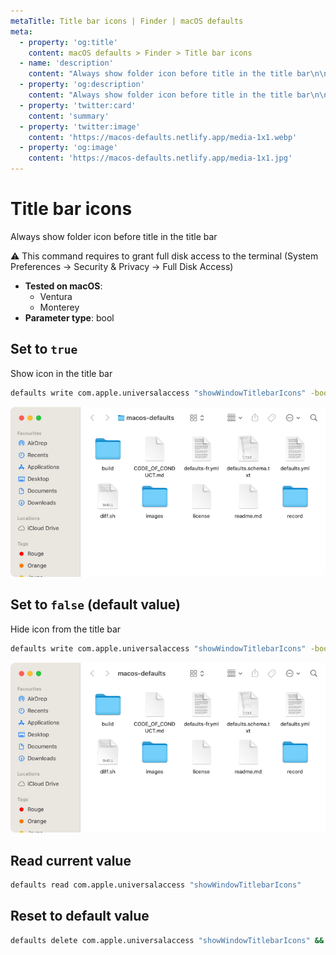 ```yaml
---
metaTitle: Title bar icons | Finder | macOS defaults
meta:
  - property: 'og:title'
    content: macOS defaults > Finder > Title bar icons
  - name: 'description'
    content: "Always show folder icon before title in the title bar\n\n⚠️ This command requires to grant full disk access to the terminal\n(System Preferences → Security & Privacy → Full Disk Access)\n"
  - property: 'og:description'
    content: "Always show folder icon before title in the title bar\n\n⚠️ This command requires to grant full disk access to the terminal\n(System Preferences → Security & Privacy → Full Disk Access)\n"
  - property: 'twitter:card'
    content: 'summary'
  - property: 'twitter:image'
    content: 'https://macos-defaults.netlify.app/media-1x1.webp'
  - property: 'og:image'
    content: 'https://macos-defaults.netlify.app/media-1x1.jpg'
---
```


# Title bar icons

Always show folder icon before title in the title bar

⚠️ This command requires to grant full disk access to the terminal
(System Preferences → Security & Privacy → Full Disk Access)

<!-- break lists -->

- **Tested on macOS**:
  - Ventura
  - Monterey
- **Parameter type**: bool

## Set to `true`

Show icon in the title bar

```bash
defaults write com.apple.universalaccess "showWindowTitlebarIcons" -bool "true" && killall Finder
```

<img
  src="./finder-showWindowTitlebarIcons-true.png"
  alt="Example output with value set to true"
  width="740" height="451" style="height: auto"
/>

## Set to `false` (default value)

Hide icon from the title bar

```bash
defaults write com.apple.universalaccess "showWindowTitlebarIcons" -bool "false" && killall Finder
```

<img
  src="./finder-showWindowTitlebarIcons-false.png"
  alt="Example output with value set to false"
  width="740" height="451" style="height: auto"
/>

## Read current value

```bash
defaults read com.apple.universalaccess "showWindowTitlebarIcons"
```

## Reset to default value

```bash
defaults delete com.apple.universalaccess "showWindowTitlebarIcons" && killall Finder
```
